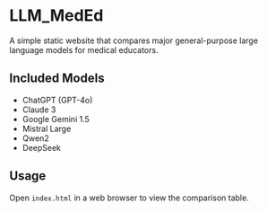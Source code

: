 # LLM_MedEd

A simple static website that compares major general-purpose large language models for medical educators.

## Included Models
- ChatGPT (GPT-4o)
- Claude 3
- Google Gemini 1.5
- Mistral Large
- Qwen2
- DeepSeek

## Usage
Open `index.html` in a web browser to view the comparison table.
